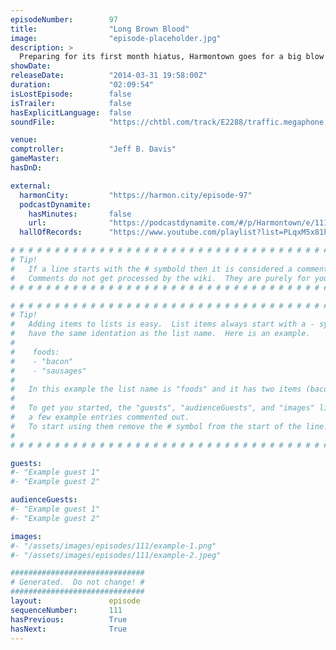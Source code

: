 ```yaml
---
episodeNumber:        97
title:                "Long Brown Blood"
image:                "episode-placeholder.jpg"
description: >
  Preparing for its first month hiatus, Harmontown goes for a big blow out that tackles the usual; racism, censorship, health, mortality etc. Spencer returns for D&D to promote Friendship & Cigarettes.
showDate:             
releaseDate:          "2014-03-31 19:58:00Z"
duration:             "02:09:54"
isLostEpisode:        false
isTrailer:            false
hasExplicitLanguage:  false
soundFile:            "https://chtbl.com/track/E2288/traffic.megaphone.fm/STA9806272080.mp3?updated=1556231620"

venue:                
comptroller:          "Jeff B. Davis"
gameMaster:           
hasDnD:               

external:
  harmonCity:         "https://harmon.city/episode-97"
  podcastDynamite:
    hasMinutes:       false
    url:              "https://podcastdynamite.com/#/p/Harmontown/e/111/97"
  hallOfRecords:      "https://www.youtube.com/playlist?list=PLqxM5x81hNOb7STQSAQu3kDkWksO7kYEc"

# # # # # # # # # # # # # # # # # # # # # # # # # # # # # # # # # # # # # # # # # # # # #
# Tip!
#   If a line starts with the # symbold then it is considered a comment.
#   Comments do not get processed by the wiki.  They are purely for your information.
# # # # # # # # # # # # # # # # # # # # # # # # # # # # # # # # # # # # # # # # # # # # #

# # # # # # # # # # # # # # # # # # # # # # # # # # # # # # # # # # # # # # # # # # # # #
# Tip!
#   Adding items to lists is easy.  List items always start with a - symbol and have
#   have the same identation as the list name.  Here is an example.
#
#    foods:
#    - "bacon"
#    - "sausages"
#
#   In this example the list name is "foods" and it has two items (bacon, and sausages).
#
#   To get you started, the "guests", "audienceGuests", and "images" lists below have
#   a few example entries commented out.
#   To start using them remove the # symbol from the start of the line.
#
# # # # # # # # # # # # # # # # # # # # # # # # # # # # # # # # # # # # # # # # # # # # #

guests:
#- "Example guest 1"
#- "Example guest 2"

audienceGuests:
#- "Example guest 1"
#- "Example guest 2"

images:
#- "/assets/images/episodes/111/example-1.png"
#- "/assets/images/episodes/111/example-2.jpeg"

##############################
# Generated.  Do not change! #
##############################
layout:               episode
sequenceNumber:       111
hasPrevious:          True
hasNext:              True
---
```


<!-- The episode description will be rendered here -->

<!-- Add your content BELOW here -->
<!-- vvvvvvvvvvvvvvvvvvvvvvvvvvv -->




<!-- ^^^^^^^^^^^^^^^^^^^^^^^^^^^ -->
<!-- Add your content ABOVE here -->

<!-- The episode gallery will be rendered here -->